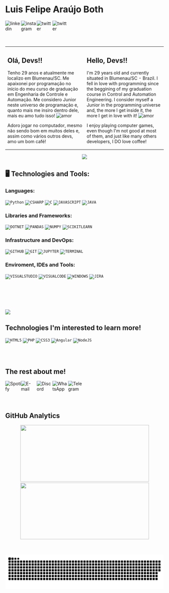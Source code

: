 <!-- <img align="right" width="250px" style="margin-top:-20px" src="https://i.ibb.co/H2Vnn9B/photo-2021-12-23-11-04-10-removebg-preview.png"> -->

</br>
</br>
<div display="inline-block">
 
 <h1 align="left">Luis Felipe Araújo Both</h1>
  <a href="https://www.linkedin.com/in/luis-felipe-both">
    <img align="left" width="50px" src="https://i.ibb.co/d2yzsGD/007-linkedin.png" alt="linkedin" style="vertical-align:top;">
  </a>
  <a href="https://www.instagram.com/luisfelipeboth/">
    <img align="left" width="50px" src="https://i.ibb.co/wRVQPxr/013-instagram.png" alt="instagram" style="vertical-align:top;">
  </a> 
  <a href="https://twitter.com/both_luis">
    <img align="left" width="50px" src="https://i.ibb.co/6g1qLLS/008-twitter.png" alt="twitter" style="vertical-align:top;">
  </a>
  <a href="https://www.facebook.com/LuisFelipeBoth">
    <img align="left" width="50px" src="https://i.ibb.co/dgnVhy2/018-messenger.png" alt="twitter" style="vertical-align:top;">
  </a>
</div>

<br><br>
</br>
</br>

<table border="0" width="100%"
cellpadding="10">
<tr>
<td width="50%" valign="top">

## Olá, Devs!!

Tenho 29 anos e atualmente me localizo em Blumenau/SC. Me apaixonei por programação no início do meu curso de graduação em Engenharia de Controle e Automação. Me considero Junior neste universo de programação e, quanto mais me insiro dentro dele, mais eu amo tudo isso!  <img  width="20px" src="https://i.ibb.co/z63dt3f/017-daily-health-app.png" alt="amor" >

Adoro jogar no computador, mesmo não sendo bom em muitos deles e, assim como vários outros devs, amo um bom café!
</td>

<td width="50%" valign="top">

## Hello, Devs!!

I'm 29 years old and currently situated in Blumenau/SC - Brazil. I fell in love with programming since the beggining of my graduation course in Control and Automation Engineering. I consider myself a Junior in the programming universe and, the more I get inside it, the more I get in love with it! 
  <img  width="20px" src="https://i.ibb.co/z63dt3f/017-daily-health-app.png" alt="amor" >

I enjoy playing computer games, even though I'm not good at most of them, and just like many others developers, I DO love coffee!
</td>

</tr>
</table>

<p align="center">
  <img src="https://media.giphy.com/media/SWoSkN6DxTszqIKEqv/giphy.gif" width="350">
</p>


## 🖥️ Technologies and Tools: 
<!-- <img width="300px" align="right" src="https://i.ibb.co/zbTM5w7/photo-2021-12-23-11-04-06-removebg-preview-1.png" style="vertical-align:middle; margin: -50px 0px 0px 0px"> <!-- Avatar -->

### Languages:
<code><img width="40px" src="https://cdn.jsdelivr.net/gh/devicons/devicon/icons/python/python-original-wordmark.svg" title= "Python"/></code>
<code><img width="40px" src="https://cdn.jsdelivr.net/gh/devicons/devicon/icons/csharp/csharp-original.svg" title = "CSHARP"/></code>
<code><img width="40px" src="https://cdn.jsdelivr.net/gh/devicons/devicon/icons/c/c-original.svg" title = "C"/></code>
<code><img width="40px" src="https://cdn.jsdelivr.net/gh/devicons/devicon/icons/javascript/javascript-original.svg" title = "JAVASCRIPT"/></code>
<code><img width="40px" src="https://cdn.jsdelivr.net/gh/devicons/devicon/icons/java/java-original-wordmark.svg" title = "JAVA"/></code>

### Libraries and Frameworks: 
<code><img width="40px" src="https://cdn.jsdelivr.net/gh/devicons/devicon/icons/dotnetcore/dotnetcore-original.svg" title = "DOTNET"/></code>
<code><img width="40px" src="https://cdn.jsdelivr.net/gh/devicons/devicon/icons/pandas/pandas-original-wordmark.svg" title = "PANDAS"/></code>
<code><img width="40px" src="https://cdn.jsdelivr.net/gh/devicons/devicon/icons/numpy/numpy-original.svg" title = "NUMPY"/></code>
<code><img width="40px" src="https://i.ibb.co/9gS6wXc/1200px-Scikit-learn-logo-small-svg.png" title = "SCIKITLEARN"/></code>

### Infrastructure and DevOps:
<code><img width="40px" src="https://cdn.jsdelivr.net/gh/devicons/devicon/icons/github/github-original.svg" title = "GITHUB"/></code> 
<code><img width="40px" src="https://cdn.jsdelivr.net/gh/devicons/devicon/icons/git/git-original.svg" title = "GIT"/></code>
<code><img width="40px" src="https://cdn.jsdelivr.net/gh/devicons/devicon/icons/jupyter/jupyter-original-wordmark.svg" title = "JUPYTER"/></code>
<code><img width="40px" src="https://cdn.jsdelivr.net/gh/devicons/devicon/icons/bash/bash-original.svg" title = "TERMINAL"/></code>

### Enviroment, IDEs and Tools:
<code><img width="40px" src="https://cdn.jsdelivr.net/gh/devicons/devicon/icons/visualstudio/visualstudio-plain.svg" title = "VISUALSTUDIO"/></code> 
<code><img width="40px" src="https://cdn.jsdelivr.net/gh/devicons/devicon/icons/vscode/vscode-original-wordmark.svg" title = "VISUALCODE"/></code>
<code><img width="40px" src="https://cdn.jsdelivr.net/gh/devicons/devicon/icons/windows8/windows8-original.svg" title = "WINDOWS"/></code>
<code><img width="40px" src="https://cdn.jsdelivr.net/gh/devicons/devicon/icons/jira/jira-original-wordmark.svg" title = "JIRA"/></code>

<br><br>
</br>
</br>

<div id="container">
<img src="https://i.ibb.co/x8h08Cx/012-mortarboard.png"  align="left" width="70px" display="inline"/>
</br>
<h2>Technologies I'm interested to learn more! </h2>

<code><img width="40px" src="https://cdn.jsdelivr.net/gh/devicons/devicon/icons/html5/html5-original.svg" title = "HTML5"/></code>
<code><img width="40px" src="https://cdn.jsdelivr.net/gh/devicons/devicon/icons/php/php-original.svg" title = "PHP"/></code>
<code><img width="40px" src="https://cdn.jsdelivr.net/gh/devicons/devicon/icons/css3/css3-original.svg" title = "CSS3"/></code>
<code><img width="40px" src="https://cdn.jsdelivr.net/gh/devicons/devicon/icons/angularjs/angularjs-original.svg" title = "Angular"/></code>
<code><img width="40px" src="https://cdn.jsdelivr.net/gh/devicons/devicon/icons/nodejs/nodejs-original.svg" title = "NodeJS"/></code>

<br>
</br>
</div>
<div display="inline-block">
 
 <h2 align="left">The rest about me!</h2>
  <a href="https://open.spotify.com/user/12168117353?si=4ac109d2fb784471">
    <img align="left" width="50px" src="https://i.ibb.co/2vD4788/004-spotify.png" alt="Spotify" style="vertical-align:top;">
  </a>
  <a href="mailto:luisboth@gmail.com?Subject=Hello%20Luis%20Felipe%20Both">
    <img align="left" width="50px" src="https://i.ibb.co/K0pNkkx/mail-inbox-app.png" alt="E-mail" style="vertical-align:top;">
  </a> 
  <a href="https://www.discordapp.com/users/Luis Felipe Both#6543">
    <img align="left" width="50px" src="https://i.ibb.co/strXVXr/001-discord.png" alt="Discord" style="vertical-align:top;">
  </a>
  <a href="https://wa.me/5567999092746?text=Ola%20Luis%20Felipe%20Both">
    <img align="left" width="50px" src="https://i.ibb.co/2qgffQ9/002-whatsapp.png" alt="WhatsApp" style="vertical-align:top;">
  </a>
  <a href="https://t.me/LuisBoth">
    <img align="left" width="50px" src="https://i.ibb.co/VDDwK8N/006-telegram.png" alt="Telegram" style="vertical-align:top;">
  </a>
</div>

<br></br>
<br></br>


## GitHub Analytics 

<p align="center">
<a href="https://github.com/luisfelipeboth">
  <img height="180em" width="409px" src="https://github-readme-stats.vercel.app/api?username=luisfelipeboth&count_private=true&show_icons=true&theme=tokyonight" />
  <img height="180em" width="409px" src="https://github-readme-stats-eight-theta.vercel.app/api/top-langs/?username=luisfelipeboth&theme=tokyonight&layout=compact&langs_count=10" />
</a>
</p>
<br>

![Snake animation](https://github.com/luisfelipeboth/luisfelipeboth/blob/output/github-contribution-grid-snake-dark.svg)

